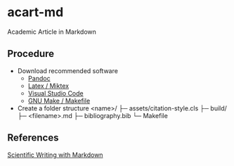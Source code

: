 # acart-md

Academic Article in Markdown

## Procedure

- Download recommended software
  - [Pandoc](https://pandoc.org/installing.html)
  - [Latex / Miktex](https://miktex.org/download)
  - [Visual Studio Code](https://code.visualstudio.com/download)
  - [GNU Make / Makefile](https://www.gnu.org/software/make/)
- Create a folder structure
  \<name>/
  ├─ assets/citation-style.cls
  ├─ build/
  ├─ \<filename>.md
  ├─ bibliography.bib
  └─ Makefile

## References

[Scientific Writing with Markdown](https://jaantollander.com/post/scientific-writing-with-markdown/#editors)
